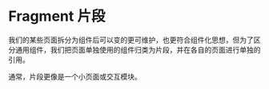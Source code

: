 # Fragment 片段

我们的某些页面拆分为组件后可以变的更可维护，也更符合组件化思想，但为了区分通用组件，我们把页面单独使用的组件归类为片段，并在各自的页面进行单独的引用。

通常，片段更像是一个小页面或交互模块。
